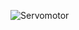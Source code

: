 
![Servomotor](https://user-images.githubusercontent.com/127142271/224149122-3a49e495-ae5e-4ca1-9ee4-3fd7bbc7fa99.png)
